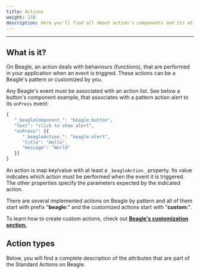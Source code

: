 ```yaml
---
title: Actions
weight: 218
description: Here you'll find all about action's components and its attributes details.
---
```


---

## What is it? 

On Beagle, an action deals with behaviours \(functions\), that are performed in your application when an event is triggred. These actions can be a Beagle's pattern or customized by you. 

Any Beagle's event must be associated with an action list. See below a button's component example, that associates with a pattern action alert to its `onPress` event: 

```javascript
{
   "_beagleComponent_": "beagle:button",
   "text": "click to show alert",
   "onPress": [{
      "_beagleAction_": "beagle:alert",
      "title": "Hello",
      "message": "World"
   }]
}
```

An action is map key/value with at least a `_beagleAction_` property. Its value indicates which action must be performed when the event it is triggered. The other properties specify the parameters expected by the indicated action. 

There are several implemented actions on Beagle by pattern and all of them start with prefix "**beagle:**" and the customized actions start with "**custom:**". 

To learn how to create custom actions, check out [**Beagle's customization section.**](https://docs.usebeagle.io/v/v1.0-en/customization/)

## Action types

Below, you will find a complete description of the attributes that are part of the Standard Actions on Beagle.
